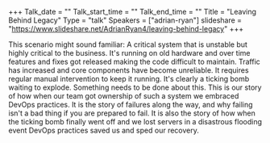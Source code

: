 +++
Talk_date = ""
Talk_start_time = ""
Talk_end_time = ""
Title = "Leaving Behind Legacy"
Type = "talk"
Speakers = ["adrian-ryan"]
slideshare = "https://www.slideshare.net/AdrianRyan4/leaving-behind-legacy"
+++

This scenario might sound familiar: A critical system that is unstable but highly critical to the business. It's running on old hardware and over time features and fixes got released making the code difficult to maintain. Traffic has increased and core components have become unreliable. It requires regular manual intervention to keep it running. It's clearly a ticking bomb waiting to explode. Something needs to be done about this. This is our story of how when our team got ownership of such a system we embraced DevOps practices. It is the story of failures along the way, and why failing isn't a bad thing if you are prepared to fail. It is also the story of how when the ticking bomb finally went off and we lost servers in a disastrous flooding event DevOps practices saved us and sped our recovery.
